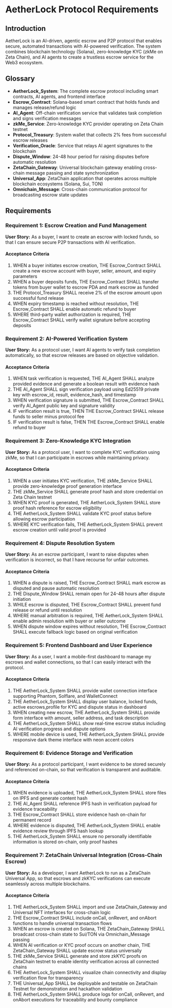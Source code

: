 # AetherLock Protocol Requirements

## Introduction

AetherLock is an AI-driven, agentic escrow and P2P protocol that enables secure, automated transactions with AI-powered verification. The system combines blockchain technology (Solana), zero-knowledge KYC (zkMe on Zeta Chain), and AI agents to create a trustless escrow service for the Web3 ecosystem.

## Glossary

- **AetherLock_System**: The complete escrow protocol including smart contracts, AI agents, and frontend interface
- **Escrow_Contract**: Solana-based smart contract that holds funds and manages release/refund logic
- **AI_Agent**: Off-chain verification service that validates task completion and signs verification messages
- **zkMe_Service**: Zero-knowledge KYC provider operating on Zeta Chain testnet
- **Protocol_Treasury**: System wallet that collects 2% fees from successful escrow releases
- **Verification_Oracle**: Service that relays AI agent signatures to the blockchain
- **Dispute_Window**: 24-48 hour period for raising disputes before automatic resolution
- **ZetaChain_Gateway**: Universal blockchain gateway enabling cross-chain message passing and state synchronization
- **Universal_App**: ZetaChain application that operates across multiple blockchain ecosystems (Solana, Sui, TON)
- **Omnichain_Message**: Cross-chain communication protocol for broadcasting escrow state updates

## Requirements

### Requirement 1: Escrow Creation and Fund Management

**User Story:** As a buyer, I want to create an escrow with locked funds, so that I can ensure secure P2P transactions with AI verification.

#### Acceptance Criteria

1. WHEN a buyer initiates escrow creation, THE Escrow_Contract SHALL create a new escrow account with buyer, seller, amount, and expiry parameters
2. WHEN a buyer deposits funds, THE Escrow_Contract SHALL transfer tokens from buyer wallet to escrow PDA and mark escrow as funded
3. THE Protocol_Treasury SHALL receive 2% of the escrow amount upon successful fund release
4. WHEN expiry timestamp is reached without resolution, THE Escrow_Contract SHALL enable automatic refund to buyer
5. WHERE third-party wallet authorization is required, THE Escrow_Contract SHALL verify wallet signature before accepting deposits

### Requirement 2: AI-Powered Verification System

**User Story:** As a protocol user, I want AI agents to verify task completion automatically, so that escrow releases are based on objective validation.

#### Acceptance Criteria

1. WHEN task verification is requested, THE AI_Agent SHALL analyze provided evidence and generate a boolean result with evidence hash
2. THE AI_Agent SHALL sign verification payload using Ed25519 private key with escrow_id, result, evidence_hash, and timestamp
3. WHEN verification signature is submitted, THE Escrow_Contract SHALL verify AI_Agent public key and signature validity
4. IF verification result is true, THEN THE Escrow_Contract SHALL release funds to seller minus protocol fee
5. IF verification result is false, THEN THE Escrow_Contract SHALL enable refund to buyer

### Requirement 3: Zero-Knowledge KYC Integration

**User Story:** As a protocol user, I want to complete KYC verification using zkMe, so that I can participate in escrows while maintaining privacy.

#### Acceptance Criteria

1. WHEN a user initiates KYC verification, THE zkMe_Service SHALL provide zero-knowledge proof generation interface
2. THE zkMe_Service SHALL generate proof hash and store credential on Zeta Chain testnet
3. WHEN KYC proof is generated, THE AetherLock_System SHALL store proof hash reference for escrow eligibility
4. THE AetherLock_System SHALL validate KYC proof status before allowing escrow participation
5. WHERE KYC verification fails, THE AetherLock_System SHALL prevent escrow creation until valid proof is provided

### Requirement 4: Dispute Resolution System

**User Story:** As an escrow participant, I want to raise disputes when verification is incorrect, so that I have recourse for unfair outcomes.

#### Acceptance Criteria

1. WHEN a dispute is raised, THE Escrow_Contract SHALL mark escrow as disputed and pause automatic resolution
2. THE Dispute_Window SHALL remain open for 24-48 hours after dispute initiation
3. WHILE escrow is disputed, THE Escrow_Contract SHALL prevent fund release or refund until resolution
4. WHERE manual arbitration is required, THE AetherLock_System SHALL enable admin resolution with buyer or seller outcome
5. WHEN dispute window expires without resolution, THE Escrow_Contract SHALL execute fallback logic based on original verification

### Requirement 5: Frontend Dashboard and User Experience

**User Story:** As a user, I want a mobile-first dashboard to manage my escrows and wallet connections, so that I can easily interact with the protocol.

#### Acceptance Criteria

1. THE AetherLock_System SHALL provide wallet connection interface supporting Phantom, Solflare, and WalletConnect
2. THE AetherLock_System SHALL display user balance, locked funds, active escrows,profile for KYC and dispute status in dashboard
3. WHEN creating new escrow, THE AetherLock_System SHALL provide form interface with amount, seller address, and task description
4. THE AetherLock_System SHALL show real-time escrow status including AI verification progress and dispute options
5. WHERE mobile device is used, THE AetherLock_System SHALL provide responsive dark theme interface with neon accent colors

### Requirement 6: Evidence Storage and Verification

**User Story:** As a protocol participant, I want evidence to be stored securely and referenced on-chain, so that verification is transparent and auditable.

#### Acceptance Criteria

1. WHEN evidence is uploaded, THE AetherLock_System SHALL store files on IPFS and generate content hash
2. THE AI_Agent SHALL reference IPFS hash in verification payload for evidence traceability
3. THE Escrow_Contract SHALL store evidence hash on-chain for permanent record
4. WHERE evidence is disputed, THE AetherLock_System SHALL enable evidence review through IPFS hash lookup
5. THE AetherLock_System SHALL ensure no personally identifiable information is stored on-chain, only proof hashes

### Requirement 7: ZetaChain Universal Integration (Cross-Chain Escrow)

**User Story:** As a developer, I want AetherLock to run as a ZetaChain Universal App, so that escrows and zkKYC verifications can execute seamlessly across multiple blockchains.

#### Acceptance Criteria

1. THE AetherLock_System SHALL import and use ZetaChain_Gateway and Universal NFT interfaces for cross-chain logic
2. THE Escrow_Contract SHALL include onCall, onRevert, and onAbort functions to handle universal transaction flows
3. WHEN an escrow is created on Solana, THE ZetaChain_Gateway SHALL broadcast cross-chain state to Sui/TON via Omnichain_Message passing
4. WHEN AI verification or KYC proof occurs on another chain, THE ZetaChain_Gateway SHALL update escrow status universally
5. THE zkMe_Service SHALL generate and store zkKYC proofs on ZetaChain testnet to enable identity verification across all connected chains
6. THE AetherLock_System SHALL visualize chain connectivity and display verification flow for transparency
7. THE Universal_App SHALL be deployable and testable on ZetaChain Testnet for demonstration and hackathon validation
8. THE AetherLock_System SHALL produce logs for onCall, onRevert, and onAbort executions for traceability and bounty compliance